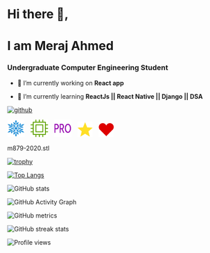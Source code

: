 # Hi there 👋,
# I am Meraj Ahmed

### Undergraduate Computer Engineering Student

- 🔭 I’m currently working on **React app**

- 🌱 I’m currently learning **ReactJs || React Native || Django || DSA**





[<img src='https://cdn.jsdelivr.net/npm/simple-icons@3.0.1/icons/github.svg' alt='github' height='40'>](https://github.com/m879)  

<a href='https://archiveprogram.github.com/'><img src='https://raw.githubusercontent.com/acervenky/animated-github-badges/master/assets/acbadge.gif' width='40' height='40'></a> <a href='https://docs.github.com/en/developers'><img src='https://raw.githubusercontent.com/acervenky/animated-github-badges/master/assets/devbadge.gif' width='40' height='40'></a> <a href='https://github.com/pricing'><img src='https://raw.githubusercontent.com/acervenky/animated-github-badges/master/assets/pro.gif' width='40' height='40'></a> <a href='https://stars.github.com/'><img src='https://raw.githubusercontent.com/acervenky/animated-github-badges/master/assets/starbadge.gif' width='35' height='35'></a> <a href='https://docs.github.com/en/github/supporting-the-open-source-community-with-github-sponsors'><img src='https://raw.githubusercontent.com/acervenky/animated-github-badges/master/assets/sponsorbadge.gif' width='35' height='35'></a> 


m879-2020.stl

[![trophy](https://github-profile-trophy.vercel.app/?username=m879)](https://github.com/ryo-ma/github-profile-trophy)

[![Top Langs](https://github-readme-stats.vercel.app/api/top-langs/?username=m879)](https://github.com/anuraghazra/github-readme-stats)

![GitHub stats](https://github-readme-stats.vercel.app/api?username=m879&show_icons=true&count_private=true)  

![GitHub Activity Graph](https://activity-graph.herokuapp.com/graph?username=m879)  

![GitHub metrics](https://metrics.lecoq.io/m879)  

![GitHub streak stats](https://github-readme-streak-stats.herokuapp.com/?user=m879)  

![Profile views](https://gpvc.arturio.dev/m879)  
